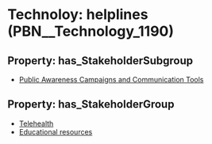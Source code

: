# Technoloy: __helplines__ (PBN__Technology_1190)

## Property: has_StakeholderSubgroup

* [Public Awareness Campaigns and Communication Tools](PBN__TechSubgroup_49)

## Property: has_StakeholderGroup

* [Telehealth](PBN__TechGroup_3)
* [Educational resources](PBN__TechGroup_11)


